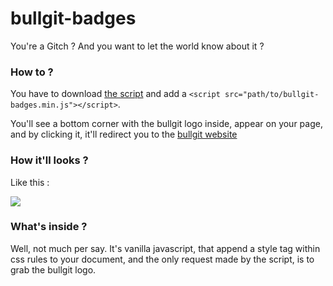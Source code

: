 # bullgit-badges
You're a Gitch ? And you want to let the world know about it ? 

### How to ? 
You have to download [the script](https://raw.githubusercontent.com/bullgit/bullgit-badges/master/bullgit-badges.min.js) and add a `<script src="path/to/bullgit-badges.min.js"></script>`. 

You'll see a bottom corner with the bullgit logo inside, appear on your page, and by clicking it, it'll redirect you to the [bullgit website](http://bullg.it)

### How it'll looks ? 

Like this  : 

![](http://puu.sh/eB42F/45085c4bc2.png)

### What's inside ? 
Well, not much per say. It's vanilla javascript, that append a style tag within css rules to your document, and the only request made by the script, is to grab the bullgit logo. 
